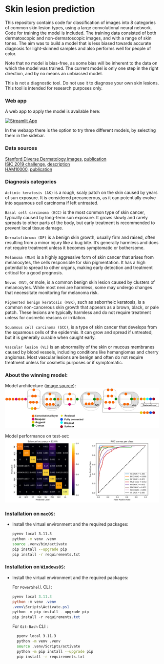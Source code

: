 # Skin lesion prediction
This repository contains code for classification of images into 8 categories of common skin lesion types, using a large convolutional neural network. Code for training the model is included. The training data consisted of both dermatoscopic and non-dermatoscopic images, and with a range of skin tones. The aim was to build a model that is less biased towards accurate diagnosis for light-skinned samples and also performs well for people of color. 

Note that no model is bias-free, as some bias will be inherent to the data on which the model was trained. The current model is only one step in the right direction, and by no means an unbiassed model.

This is not a diagnostic tool. Do not use it to diagnose your own skin lesions. This tool is intended for research purposes only. 

### Web app

A web app to apply the model is available here:

[![Streamlit App](https://img.shields.io/badge/Streamlit-Launch_App-brightgreen?style=for-the-badge&logo=streamlit)](https://skin-lesion-prediction.streamlit.app/)

In the webapp there is the option to try three different models, by selecting them in the sidebar.

### Data sources

[Stanford Diverse Dermatology images](https://ddi-dataset.github.io/index.html#dataset), [publication](https://www.science.org/doi/full/10.1126/sciadv.abq6147)
\
[ISIC 2019 challenge](https://api.isic-archive.com/collections/65/), [description](https://challenge.isic-archive.com/landing/2019/)\
[HAM10000](https://api.isic-archive.com/collections/212/), [publication](https://www.nature.com/articles/sdata2018161#MOESM246)

### Diagnosis categories

`Actinic keratosis (AK)` is a rough, scaly patch on the skin caused by years of sun exposure. It is considered precancerous, as it can potentially evolve into squamous cell carcinoma if left untreated.

`Basal cell carcinoma (BCC)` is the most common type of skin cancer, typically caused by long-term sun exposure. It grows slowly and rarely spreads to other parts of the body, but early treatment is recommended to prevent local tissue damage.

`Dermatofibroma (DF)` is a benign skin growth, usually firm and raised, often resulting from a minor injury like a bug bite. It’s generally harmless and does not require treatment unless it becomes symptomatic or bothersome.

`Melanoma (MLN)` is a highly aggressive form of skin cancer that arises from melanocytes, the cells responsible for skin pigmentation. It has a high potential to spread to other organs, making early detection and treatment critical for a good prognosis.

`Nevus (NV)`, or mole, is a common benign skin lesion caused by clusters of melanocytes. While most nevi are harmless, some may undergo changes that necessitate monitoring for melanoma risk.

`Pigmented benign keratosis (PBK)`, such as seborrheic keratosis, is a common non-cancerous skin growth that appears as a brown, black, or pale patch. These lesions are typically harmless and do not require treatment unless for cosmetic reasons or irritation.

`Squamous cell carcinoma (SCC)`, is a type of skin cancer that develops from the squamous cells of the epidermis. It can grow and spread if untreated, but it is generally curable when caught early.

`Vascular lesion (VL)` is an abnormality of the skin or mucous membranes caused by blood vessels, including conditions like hemangiomas and cherry angiomas. Most vascular lesions are benign and often do not require treatment unless for cosmetic purposes or if symptomatic.

### About the winning model:

Model architecture ([image source](https://www.researchgate.net/figure/Schematic-diagram-compressed-view-of-InceptionResNetv2-model_fig5_348995187)):
<img title="InceptionResNetV2" src="./figures/InceptionResNetV2_schematic.png">

Model performance on test-set:
<img title="Model Performance" src="./figures/InceptionResNetV2_performance.png">


### **Installation on `macOS`**: 


- Install the virtual environment and the required packages:

    ```BASH
    pyenv local 3.11.3
    python -m venv .venv
    source .venv/bin/activate
    pip install --upgrade pip
    pip install -r requirements.txt
    ```
### **Installation on `WindowsOS`**:

- Install the virtual environment and the required packages:

   For `PowerShell` CLI :

    ```PowerShell
    pyenv local 3.11.3
    python -m venv .venv
    .venv\Scripts\Activate.ps1
    python -m pip install --upgrade pip
    pip install -r requirements.txt
    ```

    For `Git-Bash` CLI :

  ```BASH
    pyenv local 3.11.3
    python -m venv .venv
    source .venv/Scripts/activate
    python -m pip install --upgrade pip
    pip install -r requirements.txt
    ```